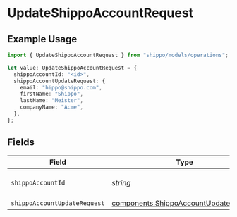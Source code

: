 # UpdateShippoAccountRequest

## Example Usage

```typescript
import { UpdateShippoAccountRequest } from "shippo/models/operations";

let value: UpdateShippoAccountRequest = {
  shippoAccountId: "<id>",
  shippoAccountUpdateRequest: {
    email: "hippo@shippo.com",
    firstName: "Shippo",
    lastName: "Meister",
    companyName: "Acme",
  },
};
```

## Fields

| Field                                                                                          | Type                                                                                           | Required                                                                                       | Description                                                                                    |
| ---------------------------------------------------------------------------------------------- | ---------------------------------------------------------------------------------------------- | ---------------------------------------------------------------------------------------------- | ---------------------------------------------------------------------------------------------- |
| `shippoAccountId`                                                                              | *string*                                                                                       | :heavy_check_mark:                                                                             | Object ID of the ShippoAccount                                                                 |
| `shippoAccountUpdateRequest`                                                                   | [components.ShippoAccountUpdateRequest](../../models/components/shippoaccountupdaterequest.md) | :heavy_minus_sign:                                                                             | N/A                                                                                            |